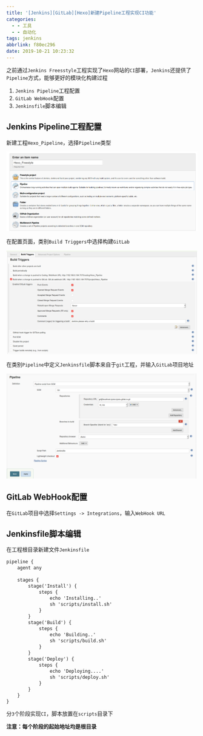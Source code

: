 ```yaml
---
title: '[Jenkins][GitLab][Hexo]新建Pipeline工程实现CI功能'
categories:
  - - 工具
  - - 自动化
tags: jenkins
abbrlink: f80ec296
date: 2019-10-21 10:23:32
---
```


之前通过`Jenkins Freesstyle`工程实现了`Hexo`网站的`CI`部署，`Jenkins`还提供了`Pipeline`方式，能够更好的模块化构建过程

1. `Jenkins Pipeline`工程配置
2. `GitLab WebHook`配置
3. `Jenkinsfile`脚本编辑

## Jenkins Pipeline工程配置

新建工程`Hexo_Pipeline`，选择`Pipeline`类型

![](/imgs/jenkins-gitlab-hexo-pipeline/project-pipeline.png)

在配置页面，类别`Build Triggers`中选择构建`GitLab`

![](/imgs/jenkins-gitlab-hexo-pipeline/build-trigger.png)

在类别`Pipeline`中定义`Jenkinsfile`脚本来自于`git`工程，并输入`GitLab`项目地址

![](/imgs/jenkins-gitlab-hexo-pipeline/pipeline.png)

## GitLab WebHook配置

在`GitLab`项目中选择`Settings -> Integrations`，输入`WebHook URL`

## Jenkinsfile脚本编辑

在工程根目录新建文件`Jenkinsfile`

```
pipeline {
    agent any

    stages {
        stage('Install') {
            steps {
                echo 'Installing..'
                sh 'scripts/install.sh'
            }
        }
        stage('Build') {
            steps {
                echo 'Building..'
                sh 'scripts/build.sh'
            }
        }
        stage('Deploy') {
            steps {
                echo 'Deploying....'
                sh 'scripts/deploy.sh'
            }
        }
    }
}
```

分`3`个阶段实现`CI`，脚本放置在`scripts`目录下

**注意：每个阶段的起始地址均是根目录**